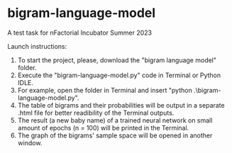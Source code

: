 # bigram-language-model
A test task for nFactorial Incubator Summer 2023 

Launch instructions:
1. To start the project, please, download the "bigram language model" folder.
2. Execute the "bigram-language-model.py" code in Terminal or Python IDLE.
3. For example, open the folder in Terminal and insert "python .\bigram-language-model.py".
3. The table of bigrams and their probabilities will be output in a separate .html file for better readibility of the Terminal outputs.
4. The result (a new baby name) of a trained neural network on small amount of epochs (n = 100) will be printed in the Terminal.
5. The graph of the bigrams' sample space will be opened in another window. 
